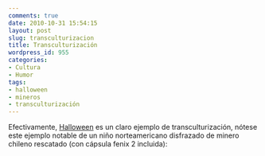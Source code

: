 ```yaml
---
comments: true
date: 2010-10-31 15:54:15
layout: post
slug: transculturizacion
title: Transculturización
wordpress_id: 955
categories:
- Cultura
- Humor
tags:
- halloween
- mineros
- transculturización
---
```


Efectivamente, [Halloween](http://www.akarru.org/blog/2010/10/halloween/) es un claro ejemplo de transculturización, nótese este ejemplo notable de un niño norteamericano disfrazado de minero chileno rescatado (con cápsula fenix 2 incluida):


